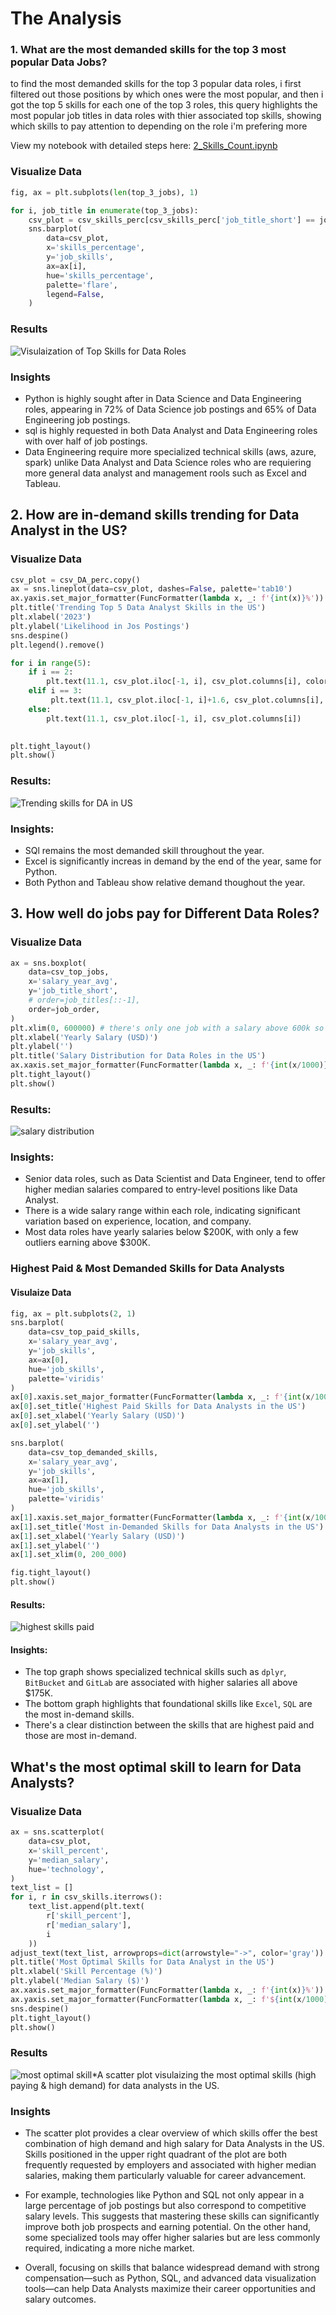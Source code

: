 # The Analysis

### 1. What are the most demanded skills for the top 3 most popular Data Jobs?
to find the most demanded skills for the top 3 popular data roles, i first filtered out those positions by which ones were the most popular, and then i got the top 5 skills for each one of the top 3 roles, this query highlights the most popular job titles in data roles with thier associated top skills, showing which skills to pay attention to depending on the role i'm prefering more

 View my notebook with detailed steps here:
 [2_Skills_Count.ipynb](2_Skills_Count.ipynb)

### Visualize Data

```python
fig, ax = plt.subplots(len(top_3_jobs), 1)

for i, job_title in enumerate(top_3_jobs):
    csv_plot = csv_skills_perc[csv_skills_perc['job_title_short'] == job_title].head(5)
    sns.barplot(
        data=csv_plot,
        x='skills_percentage',
        y='job_skills',
        ax=ax[i],
        hue='skills_percentage',
        palette='flare',
        legend=False,
    )
```

### Results
![Visulaization of Top Skills for Data Roles](Images/skill_demand_all_data_roles.png)

### Insights

- Python is highly sought after in Data Science and Data Engineering roles, appearing in 72% of Data Science job postings and 65% of Data Engineering job postings.
- sql is highly requested in both Data Analyst and Data Engineering roles with over half of job postings.
- Data Engineering require more  specialized technical skills (aws, azure, spark) unlike Data Analyst and Data Science roles who are requiering more general data analyst and management rools such as Excel and Tableau.

## 2. How are in-demand skills trending for Data Analyst in the US?

### Visualize Data

```python
csv_plot = csv_DA_perc.copy()
ax = sns.lineplot(data=csv_plot, dashes=False, palette='tab10')
ax.yaxis.set_major_formatter(FuncFormatter(lambda x, _: f'{int(x)}%'))
plt.title('Trending Top 5 Data Analyst Skills in the US')
plt.xlabel('2023')
plt.ylabel('Likelihood in Jos Postings')
sns.despine()
plt.legend().remove()

for i in range(5):
    if i == 2:
        plt.text(11.1, csv_plot.iloc[-1, i], csv_plot.columns[i], color='green')
    elif i == 3:
         plt.text(11.1, csv_plot.iloc[-1, i]+1.6, csv_plot.columns[i], va='bottom', ha='left', color='red')
    else:
        plt.text(11.1, csv_plot.iloc[-1, i], csv_plot.columns[i])
        

plt.tight_layout()
plt.show()
```

### Results:
![Trending skills for DA in US](Images/trending_for_data_analyst_skills.png)

### Insights:
- SQl remains the most demanded skill throughout the year.
- Excel is significantly increas in demand by the end of the year, same for Python.
- Both Python and Tableau show relative demand thoughout the year.

## 3. How well do jobs pay for Different Data Roles?

### Visualize Data

```python
ax = sns.boxplot(
    data=csv_top_jobs,
    x='salary_year_avg',
    y='job_title_short',
    # order=job_titles[::-1], 
    order=job_order,
)
plt.xlim(0, 600000) # there's only one job with a salary above 600k so we just skip it
plt.xlabel('Yearly Salary (USD)')
plt.ylabel('')
plt.title('Salary Distribution for Data Roles in the US')
ax.xaxis.set_major_formatter(FuncFormatter(lambda x, _: f'{int(x/1000)}K'))
plt.tight_layout()
plt.show()
```
### Results:
![salary distribution](Images/salary_distribution.png)

### Insights:
- Senior data roles, such as Data Scientist and Data Engineer, tend to offer higher median salaries compared to entry-level positions like Data Analyst.
- There is a wide salary range within each role, indicating significant variation based on experience, location, and company.
- Most data roles have yearly salaries below $200K, with only a few outliers earning above $300K.

### Highest Paid & Most Demanded Skills for Data Analysts

#### Visulaize Data

```python
fig, ax = plt.subplots(2, 1)
sns.barplot(
    data=csv_top_paid_skills,
    x='salary_year_avg',
    y='job_skills',
    ax=ax[0],
    hue='job_skills',
    palette='viridis'
)
ax[0].xaxis.set_major_formatter(FuncFormatter(lambda x, _: f'{int(x/1000)}K'))
ax[0].set_title('Highest Paid Skills for Data Analysts in the US')
ax[0].set_xlabel('Yearly Salary (USD)')
ax[0].set_ylabel('')

sns.barplot(
    data=csv_top_demanded_skills,
    x='salary_year_avg',
    y='job_skills',
    ax=ax[1],
    hue='job_skills',
    palette='viridis'
)
ax[1].xaxis.set_major_formatter(FuncFormatter(lambda x, _: f'{int(x/1000)}K'))
ax[1].set_title('Most in-Demanded Skills for Data Analysts in the US')
ax[1].set_xlabel('Yearly Salary (USD)')
ax[1].set_ylabel('')
ax[1].set_xlim(0, 200_000)

fig.tight_layout()
plt.show()
```

#### Results:
![highest skills paid](Images/highest_paid_skills.png)

#### Insights:
- The top graph shows specialized technical skills such as `dplyr`, `BitBucket` and `GitLab` are associated with higher salaries all above $175K.
- The bottom graph highlights that foundational skills like `Excel`, `SQL` are the most in-demand skills.
- There's a clear distinction between the skills that are highest paid and those are most in-demand.

## What's the most optimal skill to learn for Data Analysts?

### Visualize Data

```python
ax = sns.scatterplot(
    data=csv_plot,
    x='skill_percent',
    y='median_salary',
    hue='technology',
)
text_list = []
for i, r in csv_skills.iterrows():
    text_list.append(plt.text(
        r['skill_percent'],
        r['median_salary'],
        i
    ))
adjust_text(text_list, arrowprops=dict(arrowstyle="->", color='gray'))
plt.title('Most Optimal Skills for Data Analyst in the US')
plt.xlabel('Skill Percentage (%)')
plt.ylabel('Median Salary ($)')
ax.xaxis.set_major_formatter(FuncFormatter(lambda x, _: f'{int(x)}%'))
ax.yaxis.set_major_formatter(FuncFormatter(lambda x, _: f'${int(x/1000)}K'))
sns.despine()
plt.tight_layout()
plt.show()
```

### Results
![most optimal skill](Images/most_optimal_skillpng.png)*A scatter plot visulaizing the most optimal skills (high paying & high demand) for data analysts in the US.

### Insights
- The scatter plot provides a clear overview of which skills offer the best combination of high demand and high salary for Data Analysts in the US. Skills positioned in the upper right quadrant of the plot are both frequently requested by employers and associated with higher median salaries, making them particularly valuable for career advancement.

- For example, technologies like Python and SQL not only appear in a large percentage of job postings but also correspond to competitive salary levels. This suggests that mastering these skills can significantly improve both job prospects and earning potential. On the other hand, some specialized tools may offer higher salaries but are less commonly required, indicating a more niche market.

- Overall, focusing on skills that balance widespread demand with strong compensation—such as Python, SQL, and advanced data visualization tools—can help Data Analysts maximize their career opportunities and salary outcomes.